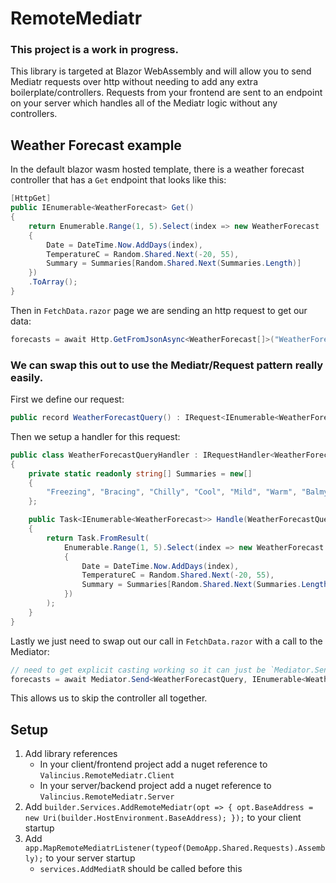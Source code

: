 # RemoteMediatr
### This project is a work in progress.

This library is targeted at Blazor WebAssembly and will allow you to send Mediatr requests over http without needing to add any extra boilerplate/controllers.
Requests from your frontend are sent to an endpoint on your server which handles all of the Mediatr logic without any controllers.

## Weather Forecast example
In the default blazor wasm hosted template, there is a weather forecast controller that has a `Get` endpoint that looks like this:
```c#
[HttpGet]
public IEnumerable<WeatherForecast> Get()
{
    return Enumerable.Range(1, 5).Select(index => new WeatherForecast
    {
        Date = DateTime.Now.AddDays(index),
        TemperatureC = Random.Shared.Next(-20, 55),
        Summary = Summaries[Random.Shared.Next(Summaries.Length)]
    })
    .ToArray();
}
```

Then in `FetchData.razor` page we are sending an http request to get our data:
```c#
forecasts = await Http.GetFromJsonAsync<WeatherForecast[]>("WeatherForecast");
```


### We can swap this out to use the Mediatr/Request pattern really easily.
First we define our request:
```c#
public record WeatherForecastQuery() : IRequest<IEnumerable<WeatherForecast>>;
```

Then we setup a handler for this request:
```c#
public class WeatherForecastQueryHandler : IRequestHandler<WeatherForecastQuery, IEnumerable<WeatherForecast>>
{
    private static readonly string[] Summaries = new[]
    {
        "Freezing", "Bracing", "Chilly", "Cool", "Mild", "Warm", "Balmy", "Hot", "Sweltering", "Scorching"
    };

    public Task<IEnumerable<WeatherForecast>> Handle(WeatherForecastQuery request, CancellationToken cancellationToken)
    {
        return Task.FromResult(
            Enumerable.Range(1, 5).Select(index => new WeatherForecast
            {
                Date = DateTime.Now.AddDays(index),
                TemperatureC = Random.Shared.Next(-20, 55),
                Summary = Summaries[Random.Shared.Next(Summaries.Length)]
            })
        );
    }
}
```

Lastly we just need to swap out our call in `FetchData.razor` with a call to the Mediator:
```c#
// need to get explicit casting working so it can just be `Mediator.Send(new WeatherForecastQuery())`
forecasts = await Mediator.Send<WeatherForecastQuery, IEnumerable<WeatherForecast>>(new WeatherForecastQuery());
```

This allows us to skip the controller all together.

## Setup
1. Add library references
    - In your client/frontend project add a nuget reference to `Valincius.RemoteMediatr.Client`
    - In your server/backend project add a nuget reference to `Valincius.RemoteMediatr.Server`
2. Add `builder.Services.AddRemoteMediatr(opt => { opt.BaseAddress = new Uri(builder.HostEnvironment.BaseAddress); });` to your client startup
3. Add `app.MapRemoteMediatrListener(typeof(DemoApp.Shared.Requests).Assembly);` to your server startup
    - `services.AddMediatR` should be called before this
